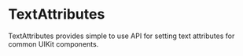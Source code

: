 # TextAttributes
TextAttributes provides simple to use API for setting text attributes for common UIKit components.
